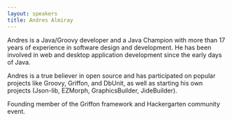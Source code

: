 ```yaml
---
layout: speakers
title: Andres Almiray
---
```

Andres is a Java/Groovy developer and a Java Champion with more than 17 years of experience in software design and development. He has been involved in web and desktop application development since the early days of Java.

Andres is a true believer in open source and has participated on popular projects like Groovy, Griffon, and DbUnit, as well as starting his own projects (Json-lib, EZMorph, GraphicsBuilder, JideBuilder).

Founding member of the Griffon framework and Hackergarten community event.
